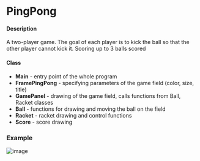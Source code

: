 # PingPong

#### **Description**
A two-player game. The goal of each player is to kick the ball so that the other player cannot kick it. Scoring up to 3 balls scored

#### **Class** 
  * **Main** - entry point of the whole program
  * **FramePingPong** - specifying parameters of the game field (color, size, title)
  * **GamePanel** - drawing of the game field, calls functions from Ball, Racket classes
  * **Ball** - functions for drawing and moving the ball on the field
  * **Racket** - racket drawing and control functions
  * **Score** - score drawing
  
  
### Example
![image](https://user-images.githubusercontent.com/86295099/231857444-3eb1a583-472d-44a5-8eae-ddf3421fc9ed.png)
